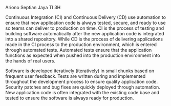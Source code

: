 Ariono Septian Jaya
TI 3H

Continuous Integration (CI) and Continuous Delivery (CD) use automation to ensure that new application code is always tested, secure, and ready to use so teams can deliver to production on time. CI is the process of testing and building software automatically after the new application code is integrated into a shared repository. While CD is the process of delivering applications made in the CI process to the production environment, which is entered through automated tests. Automated tests ensure that the application functions as expected when pushed into the production environment into the hands of real users.

Software is developed iteratively (iteratively) in small chunks based on frequent user feedback.
Tests are written during and implemented throughout the development process to ensure quality application code.
Security patches and bug fixes are quickly deployed through automation.
New application code is often integrated with the existing code base and tested to ensure the software is always ready for production.